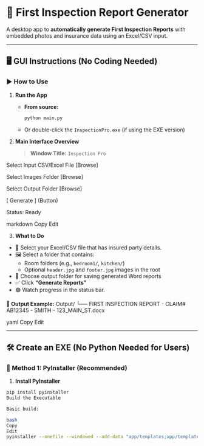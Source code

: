 # 🧾 First Inspection Report Generator

A desktop app to **automatically generate First Inspection Reports** with embedded photos and insurance data using an Excel/CSV input.

---

## 🖥️ GUI Instructions (No Coding Needed)

### ▶️ How to Use

1. **Run the App**
   - **From source:**
     ```bash
     python main.py
     ```
   - Or double-click the `InspectionPro.exe` (if using the EXE version)

2. **Main Interface Overview**

   > **Window Title:** `Inspection Pro`

Select Input CSV/Excel File [Browse]

Select Images Folder [Browse]

Select Output Folder [Browse]

[ Generate ] (Button)

Status: Ready

markdown
Copy
Edit

3. **What to Do**
- 📄 Select your Excel/CSV file that has insured party details.
- 🖼️ Select a folder that contains:
  - Room folders (e.g., `bedroom1/`, `kitchen/`)
  - Optional `header.jpg` and `footer.jpg` images in the root
- 📂 Choose output folder for saving generated Word reports
- ✅ Click **“Generate Reports”**
- 🟢 Watch progress in the status bar.

**📁 Output Example:**
Output/
└── FIRST INSPECTION REPORT - CLAIM# AB12345 - SMITH - 123_MAIN_ST.docx

yaml
Copy
Edit

---

## 🛠️ Create an EXE (No Python Needed for Users)

### 🔧 Method 1: PyInstaller (Recommended)

1. **Install PyInstaller**
```bash
pip install pyinstaller
Build the Executable

Basic build:

bash
Copy
Edit
pyinstaller --onefile --windowed --add-data "app/templates;app/templates" --add-data "assets;assets" --hidden-import "jinja2.ext" --paths "app" --name InspectionReport main.py
